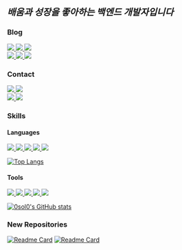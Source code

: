 *배움과 성장을 좋아하는 백엔드 개발자입니다*
---

### Blog
<a href="https://proximal-cicada-e86.notion.site/OutPut-c285ac99ed754c8d990a7be4badf5cff" target="_blank">
  <img src="https://img.shields.io/badge/Notion-FFF6d6?style=flat-square&logo=Notion&logoColor=black&logoWidth=15"/>
</a>

<a href="https://solcoding.tistory.com/" target="_blank">
  <img src="https://img.shields.io/badge/Tistory-F5F5F5?style=flat-square&logo=Tistory&logoColor=black&logoWidth=15"/>
</a>

<a href="https://velog.io/@0sol0" target="_blank">
  <img src="https://img.shields.io/badge/Velog-20C997?style=flat-square&logo=Velog&logoColor=white&logoWidth=15"/>
</a>

<br>

<a href="https://github.com/0sol0" target="_blank">
  <img src="https://img.shields.io/badge/GitHub-181717?style=flat-square&logo=GitHub&logoColor=white&logoWidth=15"/>
</a>

<a href="https://0sol0.github.io/" target="_blank">
  <img src="https://img.shields.io/badge/Blog-87CEEB?style=flat-square&logo=appveyor&logoColor=white&logoWidth=15"/>
</a>

<a href="https://www.youtube.com" target="_blank">
  <img src="https://img.shields.io/badge/Youtube-red?style=flat-square&logo=Youtube&logoColor=black&logoWidth=15"/>
</a>

### Contact
<a href="" target="_blank">
  <img src="https://img.shields.io/badge/Gmail-jdsmy1004@gmail.com-gray?style=flatsquare&logo=Gmail&logoColor=white&logoWidth=15&labelColor=EA4335"/>
</a>

<a href="" target="_blank">
  <img src="https://img.shields.io/badge/Instagram-E4405F?style=flat-square&logo=Instagram&logoColor=white&logoWidth=15&labelColor=E4405F"/>
</a>

<br>

<a href="" target="_blank">
  <img src="https://img.shields.io/badge/Facebook-1877F2?style=flat-square&logo=Facebook&logoColor=white&logoWidth=15&labelColor=1877F2"/>
</a>

<a href="" target="_blank">
  <img src="https://img.shields.io/badge/Twitter-1DA1F2?style=flat-square&logo=Twitter&logoColor=white&logoWidth=15&labelColor=1DA1F2"/>
</a>

### Skills
#### Languages
<a href="" target="_blank">
  <img src="https://img.shields.io/badge/HTML-E34F26?style=flat-square&logo=HTML5&logoColor=white&logoWidth=15"/>
</a>

<a href="" target="_blank">
  <img src="https://img.shields.io/badge/CSS-1572B6?style=flat-square&logo=CSS3&logoColor=white&logoWidth=15"/>
</a>

<a href="" target="_blank">
  <img src="https://img.shields.io/badge/JavaScript-F7DF1E?style=flat-square&logo=JavaScript&logoColor=white&logoWidth=15"/>
</a>

<a href="" target="_blank">
  <img src="https://img.shields.io/badge/Python-3776AB?style=flat-square&logo=Python&logoColor=white&logoWidth=15"/>
</a>

<a href="" target="_blank">
  <img src="https://img.shields.io/badge/Django-092E20?style=flat-square&logo=Django&logoColor=white&logoWidth=15"/>
</a>

[![Top Langs](https://github-readme-stats.vercel.app/api/top-langs/?username=0sol0&hide=powershell,Batchfile&layout=compact)](https://github.com/0sol0/github-readme-stats)

#### Tools
<a href="" target="_blank">
  <img src="https://img.shields.io/badge/Git-F05032?style=flat-square&logo=Git&logoColor=white&logoWidth=15"/>
</a>

<a href="" target="_blank">
  <img src="https://img.shields.io/badge/GitHub-181717?style=flat-square&logo=GitHub&logoColor=white&logoWidth=15"/>
</a>

<a href="" target="_blank">
  <img src="https://img.shields.io/badge/Amazon AWS-232F3E?style=flat-square&logo=Amazon AWS&logoColor=white&logoWidth=15"/>
</a>

<a href="" target="_blank">
  <img src="https://img.shields.io/badge/Amazon EC2-FF9900?style=flat-square&logo=Amazon EC2&logoColor=white&logoWidth=15"/>
</a>

<a href="" target="_blank">
  <img src="https://img.shields.io/badge/Docker-2496ED?style=flat-square&logo=Docker&logoColor=white&logoWidth=15"/>
</a>

[![0sol0's GitHub stats](https://github-readme-stats.vercel.app/api?username=0sol0&hide=contribs&show_icons=true)](https://github.com/0sol0/github-readme-stats)

### New Repositories
[![Readme Card](https://github-readme-stats.vercel.app/api/pin/?username=0sol0&repo=AI_Counseling_B)](https://github.com/0sol0/AI_Counseling_F) [![Readme Card](https://github-readme-stats.vercel.app/api/pin/?username=0sol0&repo=AI_Counseling_F)](https://github.com/0sol0/AI_Counseling_F)

